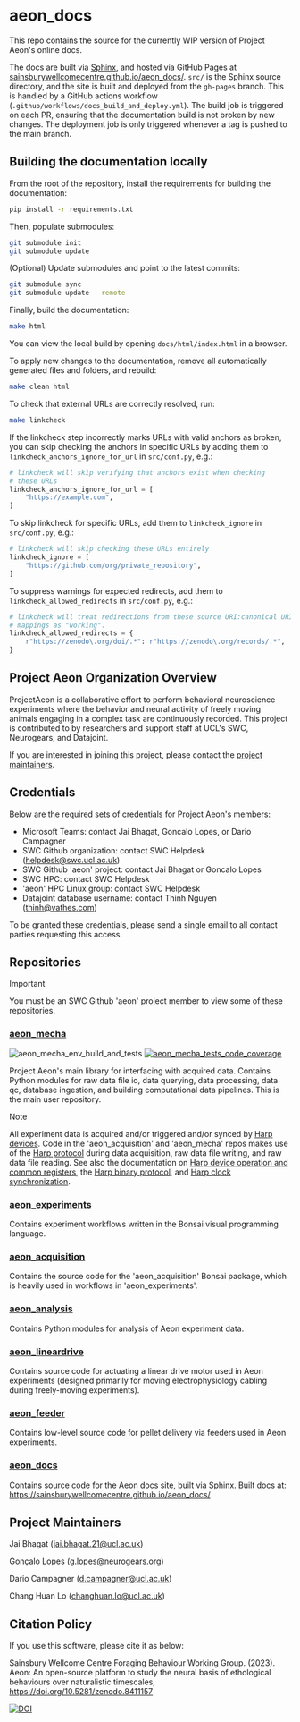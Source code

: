# aeon_docs

This repo contains the source for the currently WIP version of Project Aeon's online docs. 

The docs are built via [Sphinx](https://www.sphinx-doc.org/en/master/), and hosted via GitHub Pages at [sainsburywellcomecentre.github.io/aeon_docs/](https://sainsburywellcomecentre.github.io/aeon_docs/). `src/` is the Sphinx source directory, and the site is built and deployed from the `gh-pages` branch. This is handled by a GitHub actions workflow (`.github/workflows/docs_build_and_deploy.yml`). The build job is triggered on each PR, ensuring that the documentation build is not broken by new changes. The deployment job is only triggered whenever a tag is pushed to the main branch.


## Building the documentation locally

From the root of the repository, install the requirements for building the documentation:
```bash
pip install -r requirements.txt
``` 

Then, populate submodules:
```bash
git submodule init
git submodule update
``` 

(Optional) Update submodules and point to the latest commits:
```bash
git submodule sync
git submodule update --remote
```

Finally, build the documentation:
```bash
make html
```
You can view the local build by opening `docs/html/index.html` in a browser.

To apply new changes to the documentation, remove all automatically generated files and folders, and rebuild:
```bash
make clean html
```

To check that external URLs are correctly resolved, run:
```bash
make linkcheck
```

If the linkcheck step incorrectly marks URLs with valid anchors as broken, 
you can skip checking the anchors in specific URLs by adding them to 
`linkcheck_anchors_ignore_for_url` in `src/conf.py`, e.g.: 
```python
# linkcheck will skip verifying that anchors exist when checking
# these URLs
linkcheck_anchors_ignore_for_url = [
    "https://example.com",
]
```

To skip linkcheck for specific URLs, add them to
`linkcheck_ignore` in `src/conf.py`, e.g.:
```python
# linkcheck will skip checking these URLs entirely
linkcheck_ignore = [
    "https://github.com/org/private_repository",
]
```

To suppress warnings for expected redirects, add them to 
`linkcheck_allowed_redirects` in `src/conf.py`, e.g.:
```python
# linkcheck will treat redirections from these source URI:canonical URI
# mappings as "working".
linkcheck_allowed_redirects = {
    r"https://zenodo\.org/doi/.*": r"https://zenodo\.org/records/.*",
}
```

## Project Aeon Organization Overview

ProjectAeon is a collaborative effort to perform behavioral neuroscience experiments where the behavior and neural activity of freely moving animals engaging in a complex task are continuously recorded. This project is contributed to by researchers and support staff at UCL's SWC, Neurogears, and Datajoint.

If you are interested in joining this project, please contact the [project maintainers](#project-maintainers).

## Credentials

Below are the required sets of credentials for Project Aeon's members: 

- Microsoft Teams: contact Jai Bhagat, Goncalo Lopes, or Dario Campagner
- SWC Github organization: contact SWC Helpdesk (helpdesk@swc.ucl.ac.uk)
- SWC Github 'aeon' project: contact Jai Bhagat or Goncalo Lopes
- SWC HPC: contact SWC Helpdesk
- 'aeon' HPC Linux group: contact SWC Helpdesk
- Datajoint database username: contact Thinh Nguyen (thinh@vathes.com)

To be granted these credentials, please send a single email to all contact parties requesting this access.

## Repositories

> [!IMPORTANT] 
> You must be an SWC Github 'aeon' project member to view some of these repositories.

### [aeon_mecha](https://github.com/SainsburyWellcomeCentre/aeon_mecha)

![aeon_mecha_env_build_and_tests](https://github.com/SainsburyWellcomeCentre/aeon_mecha/actions/workflows/build_env_run_tests.yml/badge.svg?branch=main)
[![aeon_mecha_tests_code_coverage](https://codecov.io/gh/SainsburyWellcomeCentre/aeon_mecha/branch/main/graph/badge.svg?token=973EC1CG03)](https://codecov.io/gh/SainsburyWellcomeCentre/aeon_mecha)

Project Aeon's main library for interfacing with acquired data. Contains Python modules for raw data file io, data querying, data processing, data qc, database ingestion, and building computational data pipelines. This is the main user repository.

> [!NOTE]
> All experiment data is acquired and/or triggered and/or synced by [Harp devices](https://www.cf-hw.org/harp). Code in the 'aeon_acquisition' and 'aeon_mecha' repos makes use of the [Harp protocol](https://harp-tech.org/articles/about.html) during data acquisition, raw data file writing, and raw data file reading. See also the documentation on [Harp device operation and common registers](https://harp-tech.org/protocol/Device.html), the [Harp binary protocol](https://harp-tech.org/protocol/BinaryProtocol-8bit.html), and [Harp clock synchronization](https://harp-tech.org/protocol/SynchronizationClock.html).

### [aeon_experiments](https://github.com/SainsburyWellcomeCentre/aeon_experiments)

Contains experiment workflows written in the Bonsai visual programming language.

### [aeon_acquisition](https://github.com/SainsburyWellcomeCentre/aeon_acquisition)

Contains the source code for the 'aeon_acquisition' Bonsai package, which is heavily used in workflows in 'aeon_experiments'.

### [aeon_analysis](https://github.com/SainsburyWellcomeCentre/aeon_analysis)

Contains Python modules for analysis of Aeon experiment data.

### [aeon_lineardrive](https://github.com/SainsburyWellcomeCentre/aeon_lineardrive)

Contains source code for actuating a linear drive motor used in Aeon experiments (designed primarily for moving electrophysiology cabling during freely-moving experiments).

### [aeon_feeder](https://github.com/SainsburyWellcomeCentre/aeon_feeder)

Contains low-level source code for pellet delivery via feeders used in Aeon experiments.

### [aeon_docs](https://github.com/SainsburyWellcomeCentre/aeon_docs)

Contains source code for the Aeon docs site, built via Sphinx. Built docs at: https://sainsburywellcomecentre.github.io/aeon_docs/


## Project Maintainers

Jai Bhagat (jai.bhagat.21@ucl.ac.uk)

Gonçalo Lopes (g.lopes@neurogears.org)

Dario Campagner (d.campagner@ucl.ac.uk)

Chang Huan Lo (changhuan.lo@ucl.ac.uk)

## Citation Policy

If you use this software, please cite it as below:

Sainsbury Wellcome Centre Foraging Behaviour Working Group. (2023). Aeon: An open-source platform to study the neural basis of ethological behaviours over naturalistic timescales,  https://doi.org/10.5281/zenodo.8411157

[![DOI](https://zenodo.org/badge/DOI/10.5281/zenodo.8411157.svg)](https://zenodo.org/doi/10.5281/zenodo.8411157)